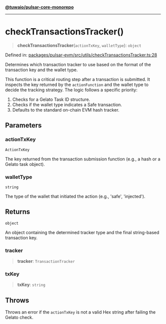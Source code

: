 [**@tuwaio/pulsar-core-monorepo**](../../../README.md)

***

# checkTransactionsTracker()

> **checkTransactionsTracker**(`actionTxKey`, `walletType`): `object`

Defined in: [packages/pulsar-evm/src/utils/checkTransactionsTracker.ts:28](https://github.com/TuwaIO/pulsar-core/blob/c1b1dacd2d4d1b2165b53ca6eab34c35feffc29d/packages/pulsar-evm/src/utils/checkTransactionsTracker.ts#L28)

Determines which transaction tracker to use based on the format of the transaction key and the wallet type.

This function is a critical routing step after a transaction is submitted. It inspects
the key returned by the `actionFunction` and the wallet type to decide the tracking strategy.
The logic follows a specific priority:
1. Checks for a Gelato Task ID structure.
2. Checks if the wallet type indicates a Safe transaction.
3. Defaults to the standard on-chain EVM hash tracker.

## Parameters

### actionTxKey

`ActionTxKey`

The key returned from the transaction submission function (e.g., a hash or a Gelato task object).

### walletType

`string`

The type of the wallet that initiated the action (e.g., 'safe', 'injected').

## Returns

`object`

An object containing the determined tracker type and the final string-based transaction key.

### tracker

> **tracker**: `TransactionTracker`

### txKey

> **txKey**: `string`

## Throws

Throws an error if the `actionTxKey` is not a valid Hex string after failing the Gelato check.
